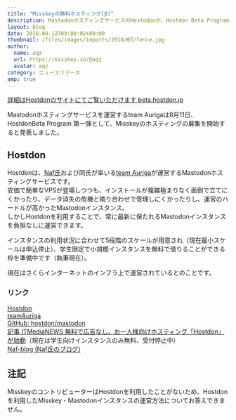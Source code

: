 ```yaml
---
title: "Misskeyの無料ホスティング(β)"
description: MastodonホスティングサービスのHostodonが、Hostdon Beta Program 第一弾として、Misskeyの無料ホスティングを始めます。
layout: blog
date: 2018-08-12T09:00:02+09:00
thumbnail: /files/images/imports/2018/07/fence.jpg
author:
  name: aqz
  url: https://misskey.io/@aqz
  avatar: aqz
category: ニュースリリース
amp: true
---
```


[詳細はHostdonのサイトにてご覧いただけます beta.hostdon.jp](https://beta.hostdon.jp/)

Mastodonホスティングサービスを運営するteam Aurigaは8月11日、HostdonBeta Program 第一弾として、Misskeyのホスティングの募集を開始すると発表しました。

## Hostdon
Hostdonは、[Naf氏](https://auri.ga/naf/)および同氏が率いる[team Auriga](https://auri.ga/)が運営するMastodonホスティングサービスです。  
安価で簡単なVPSが登場しつつも、インストールが複雑極まりなく面倒で立てにくかったり、データ消失の危機と隣り合わせで管理しにくかったりし、運営のハードルが高かったMastodonインスタンス。  
しかしHostdonを利用することで、常に最新に保たれるMastodonインスタンスを負担なしに運営できます。

インスタンスの利用状況に合わせて5段階のスケールが用意され（現在最小スケールは申込停止）、学生限定で小規模インスタンスを無料で借りることができる枠を準備中です（執筆現在）。

現在はさくらインターネットのインフラ上で運営されているとのことです。

### リンク

[Hostdon](https://hostdon.jp/)  
[teamAuriga](https://auri.ga/)   
[GitHub: hostdon/mastodon](https://github.com/hostdon/mastodon)  
[記事 ITMediaNEWS 無料で広告なし、お一人様向けホスティング「Hostdon」が始動](http://www.itmedia.co.jp/news/articles/1706/13/news126.html)（現在は学生向けインスタンスのみ無料、受付停止中）  
[Naf-blog (Naf氏のブログ)](https://sodiu.me/)

## 注記
MisskeyのコントリビューターはHostdonを利用したことがないため、Hostdonを利用したMisskey・Mastodonインスタンスの運営方法についてお答えできません。
